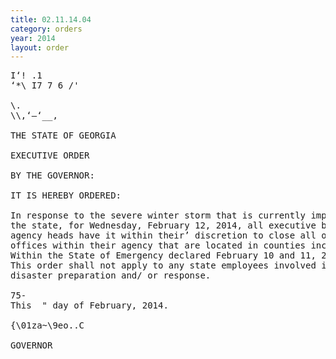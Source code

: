 ```yaml
---
title: 02.11.14.04
category: orders
year: 2014
layout: order
---
```


<pre>I‘! .1
‘*\ I7 7 6 /'

\.
\\,‘—‘__,

THE STATE OF GEORGIA

EXECUTIVE ORDER

BY THE GOVERNOR:

IT IS HEREBY ORDERED:

In response to the severe winter storm that is currently impacting
the state, for Wednesday, February 12, 2014, all executive branch
agency heads have it within their’ discretion to close all or certain
offices within their agency that are located in counties included
Within the State of Emergency declared February 10 and 11, 2014.
This order shall not apply to any state employees involved in
disaster preparation and/ or response.

75-
This  " day of February, 2014.

{\01za~\9eo..C

GOVERNOR

</pre>
